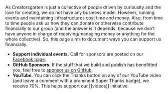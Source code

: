 As Creatorsgarten is just a collective of people driven by curiousity and the love for creating, we do not have any business model. However, running events and maintaining infrastructures cost time and money. Also, from time to time people ask us how they can donate or otherwise contribute financially to our group (and the answer is it depends, because we don’t have anyone in charge of receiving/managing money or anything for the whole collective). So, this page aims to document ways you can support us financially.

- **Support individual events.** Call for sponsors are posted on our [Facebook page](https://grtn.org/fb).
- **GitHub Sponsors.** If the stuff that we build and publish has benefitted you, feel free to [sponsor us on GitHub](https://github.com/sponsors/creatorsgarten).
- **YouTube.** You can click the Thanks button on any of our YouTube video (and leave a comment with a prominent Super Thanks badge), we receive 70%. This helps support our [[videos]] initiative.